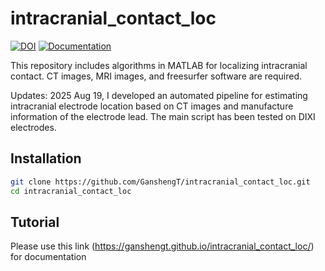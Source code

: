 # intracranial_contact_loc
[![DOI](https://zenodo.org/badge/891756132.svg)](https://doi.org/10.5281/zenodo.14217838)
[![Documentation](https://img.shields.io/badge/docs-GitHub%20Pages-blue.svg)](https://ganshengt.github.io/intracranial_contact_loc/)

This repository includes algorithms in MATLAB for localizing intracranial contact. CT images, MRI images, and freesurfer software are required.

Updates:
2025 Aug 19, I developed an automated pipeline for estimating intracranial electrode location based on CT images and manufacture information of the electrode lead. The main script has been tested on DIXI electrodes.

## Installation
```bash
git clone https://github.com/GanshengT/intracranial_contact_loc.git
cd intracranial_contact_loc
```

## Tutorial
Please use this link (https://ganshengt.github.io/intracranial_contact_loc/) for documentation
